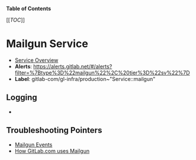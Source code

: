 <!-- MARKER: do not edit this section directly. Edit services/service-catalog.yml then run scripts/generate-docs -->

**Table of Contents**

[[_TOC_]]

# Mailgun Service

* [Service Overview](https://dashboards.gitlab.net/d/mailgun-main/mailgun-overview)
* **Alerts**: <https://alerts.gitlab.net/#/alerts?filter=%7Btype%3D%22mailgun%22%2C%20tier%3D%22sv%22%7D>
* **Label**: gitlab-com/gl-infra/production~"Service::mailgun"

## Logging

* []()

## Troubleshooting Pointers

* [Mailgun Events](mailgunevents.md)
* [How GitLab.com uses Mailgun](mailgun.md)
<!-- END_MARKER -->

<!-- ## Summary -->

<!-- ## Architecture -->

<!-- ## Performance -->

<!-- ## Scalability -->

<!-- ## Availability -->

<!-- ## Durability -->

<!-- ## Security/Compliance -->

<!-- ## Monitoring/Alerting -->

<!-- ## Links to further Documentation -->
